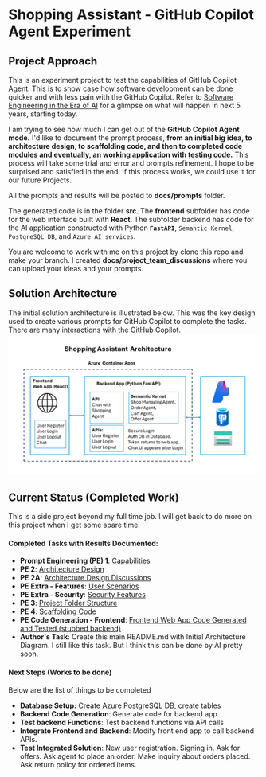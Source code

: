 # Shopping Assistant - GitHub Copilot Agent Experiment
## Project Approach 

This is an experiment project to test the capabilities of GitHub Copilot Agent. This is to show case how software development can be done quicker and with less pain with the GitHub Copilot. Refer to [Software Engineering in the Era of AI](./docs/extras/sw_in_ai_era.md) for a glimpse on what will happen in next 5 years, starting today. 

I am trying to see how much I can get out of the **GitHub Copilot Agent mode.** I'd like to document the prompt process, **from an initial big idea, to architecture design, to scaffolding code, and then to completed code modules and eventually, an working application with testing code.** This process will take some trial and error and prompts refinement. I hope to be surprised and satisfied in the end. If this process works, we could use it for our future Projects. 

All the prompts and results will be posted to **docs/prompts** folder. 

The generated code is in the folder **src**. The **frontend** subfolder has code for the web interface built with **React**. The subfolder backend has code for the AI application constructed with Python **`FastAPI`**, `Semantic Kernel`, `PostgreSQL DB`, and `Azure AI services`.

You are welcome to work with me on this project by clone this repo and make your branch. I created **docs/project_team_discussions** where you can upload your ideas and your prompts. 

## Solution Architecture 

The initial solution architecture is illustrated below. This was the key design used to create various prompts for GitHub Copilot to complete the tasks. There are many interactions with the GitHub Copilot. ![Solution Architecture](./docs/images/architecture.png)

## Current Status (Completed Work)

This is a side project beyond my full time job. I will get back to do more on this project when I get some spare time.

#### Completed Tasks with Results Documented: 

- **Prompt Engineering (PE) 1**: [Capabilities](./docs/prompts/P1-Shopping-Assistant-Capabilities.md)
- **PE 2**: [Architecture Design](./docs/prompts/P2-Architecture-Design.md)
- **PE 2A**: [Architecture Design Discussions](./docs/prompts/P2A-Architecture-Design-Discussions.md)
- **PE Extra - Features**: [User Scenarios](./docs/prompts/User_Scenarios.md)
- **PE Extra - Security**: [Security Features](./docs/prompts/Security_Tokens.md)
- **PE 3**: [Project Folder Structure](./docs/prompts/P3-Project-Code-Structure.md)
- **PE 4**: [Scaffolding Code](./docs/prompts/P4-Scaffolding-Code.md)
- **PE Code Generation - Frontend**: [Frontend Web App Code Generated and Tested (stubbed backend)](./src/frontend)
- **Author's Task**: Create this main README.md with Initial Architecture Diagram. I still like this task. But I think this can be done by AI pretty soon. 

#### Next Steps (Works to be done)

Below are the list of things to be completed

- **Database Setup:** Create Azure PostgreSQL DB, create tables 
- **Backend Code Generation**: Generate code for backend app
- **Test backend Functions**: Test backend functions via API calls
- **Integrate Frontend and Backend**: Modify front end app to call backend APIs. 
- **Test Integrated Solution**: New user registration. Signing in. Ask for offers. Ask agent to place an order. Make inquiry about orders placed. Ask return policy for ordered items. 

